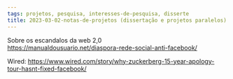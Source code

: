 ```yaml
---
tags: projetos, pesquisa, interesses-de-pesquisa, disserte
title: 2023-03-02-notas-de-projetos (dissertação e projetos paralelos) (193)
---
```


Sobre os escandalos da web 2,0  
https://manualdousuario.net/diaspora-rede-social-anti-facebook/

Wired: https://www.wired.com/story/why-zuckerberg-15-year-apology-tour-hasnt-fixed-facebook/
